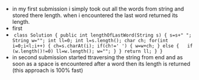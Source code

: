 * in my first submission i simply took out all the words from string and stored there length. when i encountered the last word returned its length.
* first
*  `class Solution {
public int lengthOfLastWord(String s) {
s=s+" ";
String w="";
int ll=0;
int l=s.length();
char ch;
for(int i=0;i<l;i++)
{
ch=s.charAt(i);
if(ch!=' ')
{
w=w+ch;
}
else
{   if (w.length()!=0)
ll=w.length();
w="";
}
}
return ll;
}
}`
* in second submission started ttraversing the string from end  and as soon as a space is encountered after a word then its length is returned  (this approach is 100% fast)